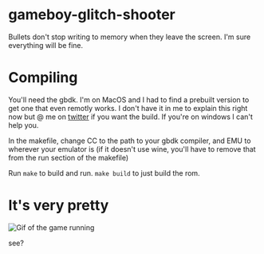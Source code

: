# gameboy-glitch-shooter
Bullets don't stop writing to memory when they leave the screen. I'm sure everything will be fine.

# Compiling
You'll need the gbdk. I'm on MacOS and I had to find a prebuilt version to get one that even remotly works. I don't have it in me to explain this right now but @ me on [twitter](https://twitter.com/imjayhay) if you want the build. If you're on windows I can't help you.

In the makefile, change CC to the path to your gbdk compiler, and EMU to wherever your emulator is (if it doesn't use wine, you'll have to remove that from the run section of the makefile)

Run `make` to build and run. `make build` to just build the rom.

# It's very pretty

![Gif of the game running](https://github.com/jhayley/gameboy-glitch-shooter/raw/master/example.gif)

see?
